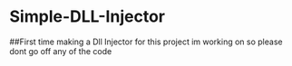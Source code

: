# Simple-DLL-Injector

##First time making a Dll Injector for this project im working on so please dont go off any of the code
